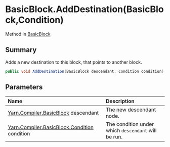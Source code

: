# BasicBlock.AddDestination(BasicBlock,Condition)

Method in [BasicBlock](/docs/api/csharp/yarn.compiler.basicblock.md)

## Summary


Adds a new destination to this block, that points to another block.


```csharp
public void AddDestination(BasicBlock descendant, Condition condition)
```

## Parameters

|Name|Description|
|:---|:---|
|[Yarn.Compiler.BasicBlock](/docs/api/csharp/yarn.compiler.basicblock.md) descendant|The new descendant node.|
|[Yarn.Compiler.BasicBlock.Condition](/docs/api/csharp/yarn.compiler.basicblock.condition.md) condition|The condition under which  <code>descendant</code>  will be run.|

